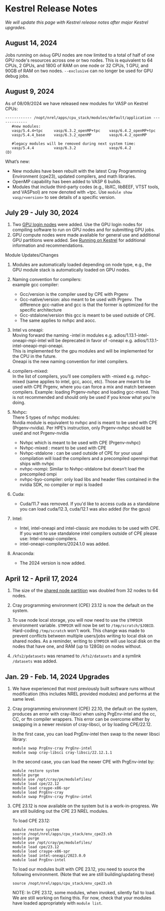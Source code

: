 # Kestrel Release Notes

*We will update this page with Kestrel release notes after major Kestrel upgrades.*

## August 14, 2024

Jobs running on `debug` GPU nodes are now limited to a total of half of one GPU node's resources across one or two nodes. This is equivalent to 64 CPUs, 2 GPUs, and 180G of RAM on one node or 32 CPUs, 1 GPU, and 90GB of RAM on two nodes. `--exclusive` can no longer be used for GPU debug jobs. 

## August 9, 2024

As of 08/09/2024 we have released new modules for VASP on Kestrel CPUs: 

```
------------ /nopt/nrel/apps/cpu_stack/modules/default/application -------------
   #new modules:
   vasp/5.4.4+tpc     vasp/6.3.2_openMP+tpc    vasp/6.4.2_openMP+tpc
   vasp/5.4.4_base    vasp/6.3.2_openMP        vasp/6.4.2_openMP
   
   #legacy modules will be removed during next system time:
   vasp/5.4.4         vasp/6.3.2               vasp/6.4.2            (D)
```

 What’s new: 
 
 * New modules have been rebuilt with the latest Cray Programming Environment (cpe23), updated compilers, and math libraries.
 * OpenMP capability has been added to VASP 6 builds.
 * Modules that include third-party codes (e.g., libXC, libBEEF, VTST tools, and VASPsol) are now denoted with +tpc. Use `module show vasp/<version>` to see details of a specific version.

## July 29 - July 30, 2024

1. Two [GPU login nodes](../Kestrel/index.md) were added. Use the GPU login nodes for compiling software to run on GPU nodes and for submitting GPU jobs. 
1. GPU compute nodes were made available for general use and additional GPU partitions were added. See [Running on Kestrel](../Kestrel/running.md) for additional information and recommendations.

Module Updates/Changes 

1. Modules are automatically loaded depending on node type, e.g., the GPU module stack is automatically loaded on GPU nodes. 

1. Naming convention for compilers: <br>
    example gcc compiler: 
    * Gcc/version is the compiler used by CPE with Prgenv
    * Gcc-native/version: also meant to be used with Prgenv. The difference gcc-native and gcc is that the former is optimized for the specific architecture
    * Gcc-stdalone/version this gcc is meant to be used outside of CPE. 
    * The same applies to nvhpc and aocc.

1. Intel vs oneapi: <br>
Moving forward the naming -intel in modules e.g. adios/1.13.1-intel-oneapi-mpi-intel will be deprecated in favor of -oneapi e.g. adios/1.13.1-intel-oneapi-mpi-oneapi. <br>
This is implemented for the gpu modules and will be implemented for the CPU in the future. <br>
Oneapi is the new naming convention for intel compilers.

1. compilers-mixed: <br>
In the list of compilers, you’ll see compilers with -mixed e.g. nvhpc-mixed (same applies to intel, gcc, aocc, etc). 
Those are meant to be used with CPE Prgenv, where you can force a mix and match between compilers. 
Example: loading Prgenv-nvhpc and loading gcc-mixed. 
This is not recommended and should only be used if you know what you’re doing. 

1. Nvhpc: <br>
There 5 types of nvhpc modules: <br>
Nvidia module is equivalent to nvhpc and is meant to be used with CPE (Prgenv-nvidia). 
Per HPE’s instruction, only Prgenv-nvhpc should be used and not Prgenv-nvidia
    * Nvhpc which is meant to be used with CPE (Prgenv-nvhpc)
    * Nvhpc-mixed : meant to be used with CPE
    * Nvhpc-stdalone : can be used outside of CPE for your usual compilation will load the compilers and a precompiled openmpi that ships with nvhpc
    * nvhpc-nompi:  Similar to Nvhpc-stdalone but doesn’t load the precompiled ompi
    * nvhpc-byo-compiler: only load libs and header files contained in the nvidia SDK, no compiler or mpi is loaded <br>

1. Cuda: <br>
    * Cuda/11.7 was removed. If you'd like to access cuda as a standalone you can load cuda/12.3, cuda/12.1 was also added (for the gpus)

1.  Intel: <br>
    * Intel, intel-oneapi and intel-classic are modules to be used with CPE. If you want to use standalone intel compilers outside of CPE please use: 
Intel-oneapi-compilers. 
    * intel-oneapi-compilers/2024.1.0 was added.

1. Anaconda: <br>
    * The 2024 version is now added.
 

## April 12 - April 17, 2024

1. The size of the [shared node partition](./running.md#shared-node-partition) was doubled from 32 nodes to 64 nodes. 

2. Cray programming environment (CPE) 23.12 is now the default on the system. 

3. To use node local storage, you will now need to use the `$TMPDIR` environment variable. `$TMPDIR` will now be set to `/tmp/scratch/$JOBID`. Hard-coding `/tmp/scratch` won't work. This change was made to prevent conflicts between multiple users/jobs writing to local disk on shared nodes. As a reminder, writing to `$TMPDIR` will use local disk on the nodes that have one, and RAM (up to 128Gb) on nodes without.

4. `/kfs2/pdatasets` was renamed to `/kfs2/datasets` and a symlink `/datasets` was added. 


## Jan. 29 - Feb. 14, 2024 Upgrades

1. We have experienced that most previously built software runs without modification (this includes NREL provided modules) and performs at the same level. 

2. Cray programming environment (CPE) 22.10, the default on the system, produces an error with cray-libsci when using PrgEnv-intel and the cc, CC, or ftn compiler wrappers. This error can be overcome either by swapping in a newer revision of cray-libsci, or by loading CPE/22.12. 

    In the first case, you can load PrgEnv-intel then swap to the newer libsci library: 

    ```
    module swap PrgEnv-cray PrgEnv-intel 
    module swap cray-libsci cray-libsci/22.12.1.1 
    ```
    

    In the second case, you can load the newer CPE with PrgEnv-intel by:  

    ```
    module restore system 
    module purge 
    module use /opt/cray/pe/modulefiles/ 
    module load cpe/22.12 
    module load craype-x86-spr 
    module load PrgEnv-cray 
    module swap PrgEnv-cray PrgEnv-intel  
    ```

3. CPE 23.12 is now available on the system but is a work-in-progress. We are still building out the CPE 23 NREL modules.  

    To load CPE 23.12: 

    ```
    module restore system 
    source /nopt/nrel/apps/cpu_stack/env_cpe23.sh
    module purge
    module use /opt/cray/pe/modulefiles/
    module load cpe/23.12
    module load craype-x86-spr
    module load intel-oneapi/2023.0.0
    module load PrgEnv-intel
    ```

    To load our modules built with CPE 23.12, you need to source the following environment. (Note that we are still building/updating these) 

    `source /nopt/nrel/apps/cpu_stack/env_cpe23.sh` 

    NOTE: In CPE 23.12, some modules, when invoked, silently fail to load. We are still working on fixing this. For now, check that your modules have loaded appropriately with `module list`.

 

 
